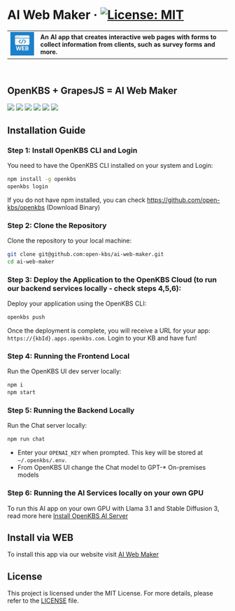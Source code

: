 # AI Web Maker &middot; [![License: MIT](https://img.shields.io/badge/License-MIT-green.svg)](https://github.com/open-kbs/ai-web-maker/blob/main/LICENSE)
<table>
  <tr>
    <td>
      <img src="app/icon.png" alt="App Icon" style="width: 100px; margin-right: 10px;">
    </td>
    <td>
      <strong>An AI app that creates interactive web pages with forms to collect information from clients, such as survey forms and more.</strong>
    </td>
  </tr>
</table>

<br />

## OpenKBS + GrapesJS = AI Web Maker

<p float="left">
  <img src="app/screenshots/1.png" width="256" />
  <img src="app/screenshots/2.png" width="256" /> 
  <img src="app/screenshots/3.png" width="256" />
  <img src="app/screenshots/4.png" width="256" />
  <img src="app/screenshots/5.png" width="256" /> 
  <img src="app/screenshots/6.png" width="256" />
</p>

## Installation Guide

### Step 1: Install OpenKBS CLI and Login

You need to have the OpenKBS CLI installed on your system and Login:

```bash
npm install -g openkbs
openkbs login
```

If you do not have npm installed, you can check https://github.com/open-kbs/openkbs (Download Binary)

### Step 2: Clone the Repository

Clone the repository to your local machine:

```bash
git clone git@github.com:open-kbs/ai-web-maker.git
cd ai-web-maker
```

### Step 3: Deploy the Application to the OpenKBS Cloud (to run our backend services locally - check steps 4,5,6):
Deploy your application using the OpenKBS CLI:

```bash
openkbs push
```

Once the deployment is complete, you will receive a URL for your app: `https://{kbId}.apps.openkbs.com`.
Login to your KB and have fun!

### Step 4: Running the Frontend Local

Run the OpenKBS UI dev server locally:

```bash
npm i
npm start
```

### Step 5: Running the Backend Locally

Run the Chat server locally:

```bash
npm run chat
```
 
 - Enter your `OPENAI_KEY` when prompted. This key will be stored at `~/.openkbs/.env`.
 - From OpenKBS UI change the Chat model to GPT-* On-premises models

### Step 6: Running the AI Services locally on your own GPU
To run this AI app on your own GPU with Llama 3.1 and Stable Diffusion 3, read more here [Install OpenKBS AI Server](https://github.com/open-kbs/openkbs?tab=readme-ov-file#installing-openkbs-ai-server-and-integrating-llama-31-and-stable-diffusion-3-locally)


## Install via WEB
To install this app via our website visit [AI Web Maker](https://openkbs.com/apps/ai-web-maker/)


## License

This project is licensed under the MIT License. For more details, please refer to the [LICENSE](https://github.com/open-kbs/ai-web-maker/blob/main/LICENSE) file.
